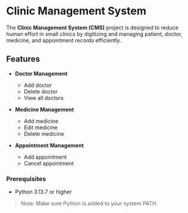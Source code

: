 # Clinic Management System

The **Clinic Management System (CMS)** project is designed to reduce human effort in small clinics by digitizing and managing patient, doctor, medicine, and appointment records efficiently.

## Features

- **Doctor Management**
  - Add doctor
  - Delete doctor
  - View all doctors

- **Medicine Management**
  - Add medicine
  - Edit medicine
  - Delete medicine

- **Appointment Management**
  - Add appointment
  - Cancel appointment

### Prerequisites

- Python 3.13.7 or higher

> Note: Make sure Python is added to your system PATH.
